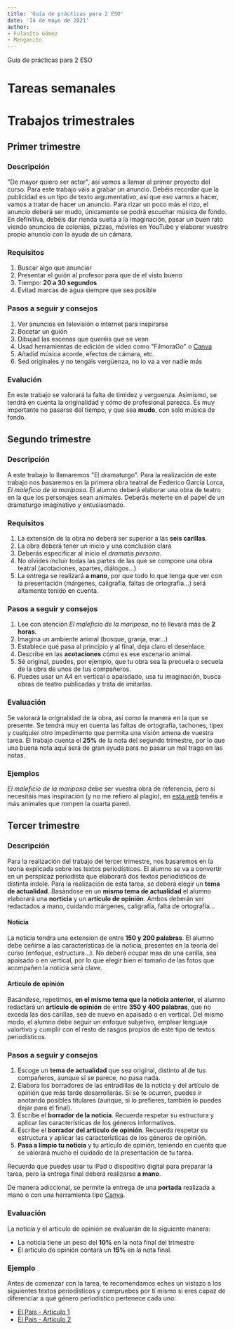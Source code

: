 ```yaml
---
title: 'Guía de prácticas para 2 ESO'
date: '14 de mayo de 2021'
author:
- Fulanito Gómez
- Menganito
---
```


Guía de prácticas para 2 ESO

# Tareas semanales

# Trabajos trimestrales

## Primer trimestre
### Descripción
"De mayor quiero ser actor", así vamos a llamar al primer proyecto del curso. Para este trabajo váis a grabar un anuncio. Debéis recordar que la publicidad es un tipo de texto argumentativo, así que eso vamos a hacer, vamos a tratar de hacer un anuncio. Para rizar un poco más el rizo, el anuncio deberá ser mudo, únicamente se podrá escuchar música de fondo. En definitiva, debéis dar rienda suelta a la imaginación, pasar un buen rato viendo anuncios de colonias, pizzas, móviles en YouTube y elaborar vuestro propio anuncio con la ayuda de un cámara. 

### Requisitos
1. Buscar algo que anunciar
2. Presentar el guión al profesor para que de el visto bueno
3. Tiempo: **20 a 30 segundos**
4. Evitad marcas de agua siempre que sea posible


### Pasos a seguir y consejos
1. Ver anuncios en televisión o internet para inspirarse
2. Bocetar un guión
3. Dibujad las escenas que queréis que se vean
4. Usad herramientas de edición de video como "FilmoraGo" o [Canva](https://www.canva.com/)
5. Añadid música acorde, efectos de cámara, etc.
6. Sed originales y no tengáis vergüenza, no lo va a ver nadie más

### Evalución
En este trabajo se valorará la falta de timidez y verguenza. Asimismo, se tendrá en cuenta la originalidad y cómo de profesional parezca. Es muy importante no pasarse del tiempo, y que sea **mudo**, con solo música de fondo.

## Segundo trimestre
### Descripción
A este trabajo lo llamaremos "El dramaturgo". Para la realización de este trabajo nos basaremos en la primera obra teatral de Federico García Lorca, _El maleficio de la mariposa_. El alumno deberá elaborar una obra de teatro en la que los personajes sean animales. Deberás meterte en el papel de un dramaturgo imaginativo y entusiasmado.
### Requisitos
1. La extensión de la obra no deberá ser superior a las **seis carillas**.
2. La obra deberá tener un inicio y una conclusión clara
3. Deberás especificar al inicio el _dramatis persona_.
4. No olvides incluir todas las partes de las que se compone una obra teatral (acotaciones, apartes, diálogos...)
5. La entrega se realizará **a mano**, por que todo lo que tenga que ver con la presentación (márgenes, caligrafía, faltas de ortografía...) será altamente tenido en cuenta.


### Pasos a seguir y consejos
1. Lee con atención _El maleficio de la mariposa_, no te llevará más de **2 horas**.
2. Imagina un ambiente animal (bosque, granja, mar...)
3. Establece qué pasa al principio y al final, deja claro el desenlace.
4. Describe en las **acotaciones** cómo es ese escenario animal.
5. Sé original, puedes, por ejemplo, que tu obra sea la precuela o secuela de la obra de unos de tus compañeros.
6. Puedes usar un A4 en vertical o apaisdado, usa tu imaginación, busca obras de teatro publicadas y trata de imitarlas.

### Evaluación
Se valorará la orignalidad de la obra, así como la manera en la que se presente. Se tendrá muy en cuenta las faltas de ortografía, tachones, tipex y cualquier otro impedimento que permita una visión amena de vuestra tarea. El trabajo cuenta el **25%** de la nota del segundo trimestre, por lo que una buena nota aquí será de gran ayuda para no pasar un mal trago en las notas. 

### Ejemplos
_El maleficio de la mariposa_ debe ser vuestra obra de referencia, pero si necesitáis mas inspiración (y no me refiero al plagio), en [esta _web_](https://www.obrascortas.com/obra-sobre-el-trabajo-en-equipo-5-personajes/) tenéis a más animales que rompen la cuarta pared.

## Tercer trimestre
### Descripción
Para la realización del trabajo del tercer trimestre, nos basaremos en la teoría explicada sobre los textos periodísticos. El alumno se va a convertir en un perspicaz periodista que elaborará dos textos periodísticos de distinta índole. Para la realización de esta tarea, se deberá elegir un **tema de actualidad**. Basándose en un **mismo tema de actualidad** el alumno elaborará una **norticia** y un **artículo de opinión**. Ambos deberán ser redactados a mano, cuidando márgenes, caligrafía, falta de ortografía...

#### Noticia
La noticia tendra una extension de entre **150 y 200 palabras**. El alumno debe ceñirse a las características de la noticia, presentes en la teoría del curso (enfoque, estructura...). No deberá ocupar mas de una carilla, sea apaisado o en vertical, por lo que elegir bien el tamaño de las fotos que acompañen la noticia será clave. 

#### Artículo de opinión
Basándese, repetimos, **en el mismo tema que la noticia anterior**, el alumno redactará un **artículo de opinión** de entre **350 y 400 palabras**, que no exceda las dos carillas, sea de nuevo en apaisado o en vertical. Del mismo modo, el alumno debe seguir un enfoque subjetivo, emplear lenguaje valortivo y cumplir con el resto de rasgos propios de este tipo de textos periodísticos. 

### Pasos a seguir y consejos

1. Escoge un **tema de actualidad** que sea original, distinto al de tus compañeros, aunque si se parece, no pasa nada.
2. Elabora los borradores de las entradillas de la noticia y del artículo de
opinión que más tarde desarrollarás. Si se te ocurren, puedes ir anotando
posibles titulares (aunque, si lo prefieres, también lo puedes dejar para el
final).
3. Escribe el **borrador de la noticia**. Recuerda respetar su estructura y aplicar las características de los géneros informativos.
4. Escribe el **borrador del artículo de opinión**. Recuerda respetar su
estructura y aplicar las características de los géneros de opinión.
5. **Pasa a limpio tu noticia** y tu artículo de opinión, teniendo en cuenta que se valorará mucho el cuidado de la presentación de tu tarea.

Recuerda que puedes usar tu iPad o dispositivo digital para preparar la tarea, pero la entrega final deberá realizarse **a mano**.

De manera adiccional, se permite la entrega de una **portada** realizada a mano o con una herramienta tipo [Canva](https://www.canva.com/).

### Evaluación
La noticia y el artículo de opinión se evaluarán de la siguiente manera:
* La noticia tiene un peso del **10%** en la nota final del trimestre
* El artículo de opinión contará un **15%** en la nota final.

### Ejemplo
Antes de comenzar con la tarea, te recomendamos eches un vistazo a los siguientes textos periodísticos y compruebes por tí mismo si eres capaz de diferenciar a qué género periodístico pertenece cada uno:
* [El País - Artículo 1](https://elpais.com/sociedad/2020-09-21/la-policia-investiga-un-presunto-caso-de-acoso-escolar-sobre-una-chica-de-13-anos.html)
* [El País - Artículo 2](https://elpais.com/elpais/2018/09/17/eps/1537200447_949308.html)